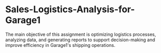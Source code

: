 # Sales-Logistics-Analysis-for-Garage1
The main objective of this assignment is optimizing logistics processes, analyzing data, and generating reports to support decision-making and improve efficiency in Garage1's shipping operations.
